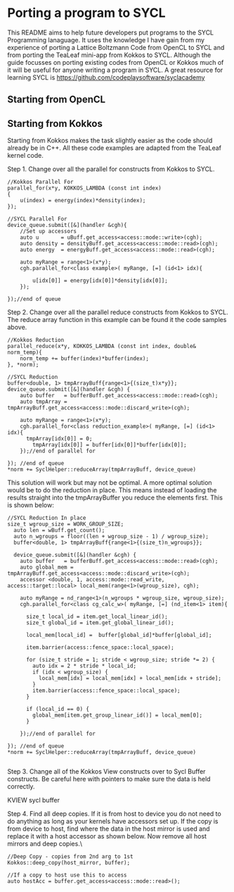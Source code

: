 # Porting a program to SYCL

This README aims to help future developers put programs to the SYCL Programming lanaguage. It uses the knowledge I have gain from my experience of porting a Lattice Boltzmann Code from OpenCL to SYCL and from porting the TeaLeaf mini-app from Kokkos to SYCL. Although the guide focusses on porting existing codes from OpenCL or Kokkos much of it will be useful for anyone writing a program in SYCL. A great resource for learning SYCL is https://github.com/codeplaysoftware/syclacademy

## Starting from OpenCL


## Starting from Kokkos
Starting from Kokkos makes the task slightly easier as the code should already be in C++. All these code examples are adapted from the TeaLeaf kernel code.

Step 1. Change over all the parallel for constructs from Kokkos to SYCL.
```
//Kokkos Parallel For
parallel_for(x*y, KOKKOS_LAMBDA (const int index)
{
    u(index) = energy(index)*density(index);
});

//SYCL Parallel For    
device_queue.submit([&](handler &cgh){
    //Set up accessors
    auto u       = uBuff.get_access<access::mode::write>(cgh);
    auto density = densityBuff.get_access<access::mode::read>(cgh);
    auto energy  = energyBuff.get_access<access::mode::read>(cgh);
    
    auto myRange = range<1>(x*y);
    cgh.parallel_for<class example>( myRange, [=] (id<1> idx){
    
        u[idx[0]] = energy[idx[0]]*density[idx[0]];
    });
    
});//end of queue
```

Step 2. Change over all the parallel reduce constructs from Kokkos to SYCL. The reduce array function in this example can be found it the code samples above. 

```
//Kokkos Reduction
parallel_reduce(x*y, KOKKOS_LAMBDA (const int index, double& norm_temp){
    norm_temp += buffer(index)*buffer(index);
}, *norm);

//SYCL Reduction
buffer<double, 1> tmpArrayBuff{range<1>{(size_t)x*y}};
device_queue.submit([&](handler &cgh) {
    auto buffer   = bufferBuff.get_access<access::mode::read>(cgh);
    auto tmpArray = tmpArrayBuff.get_access<access::mode::discard_write>(cgh);

    auto myRange = range<1>(x*y);
    cgh.parallel_for<class reduction_example>( myRange, [=] (id<1> idx){
      tmpArray[idx[0]] = 0;
        tmpArray[idx[0]] = buffer[idx[0]]*buffer[idx[0]];
    });//end of parallel for
    
}); //end of queue
*norm += SyclHelper::reduceArray(tmpArrayBuff, device_queue)

```
This solution will work but may not be optimal. A more optimal solution would be to do the reduction in place. This means instead of loading the results straight into the tmpArrayBuffer you reduce the elements first. This is shown below:

```
//SYCL Reduction In place
size_t wgroup_size = WORK_GROUP_SIZE;
  auto len = wBuff.get_count();
  auto n_wgroups = floor((len + wgroup_size - 1) / wgroup_size);
  buffer<double, 1> tmpArrayBuff{range<1>{(size_t)n_wgroups}};

  device_queue.submit([&](handler &cgh) {
    auto buffer   = bufferBuff.get_access<access::mode::read>(cgh);
    auto global_mem = tmpArrayBuff.get_access<access::mode::discard_write>(cgh);
    accessor <double, 1, access::mode::read_write, access::target::local> local_mem(range<1>(wgroup_size), cgh);

    auto myRange = nd_range<1>(n_wgroups * wgroup_size, wgroup_size);
    cgh.parallel_for<class cg_calc_w>( myRange, [=] (nd_item<1> item){

      size_t local_id = item.get_local_linear_id();
      size_t global_id = item.get_global_linear_id();
      
      local_mem[local_id] =  buffer[global_id]*buffer[global_id];

      item.barrier(access::fence_space::local_space);

      for (size_t stride = 1; stride < wgroup_size; stride *= 2) {
        auto idx = 2 * stride * local_id;
        if (idx < wgroup_size) {
          local_mem[idx] = local_mem[idx] + local_mem[idx + stride];
        }
        item.barrier(access::fence_space::local_space);
      }

      if (local_id == 0) {
        global_mem[item.get_group_linear_id()] = local_mem[0];
      }

    });//end of parallel for
      
}); //end of queue
*norm += SyclHelper::reduceArray(tmpArrayBuff, device_queue)
    
```

Step 3. Change all of the Kokkos View constructs over to Sycl Buffer constructs. Be careful here with pointers to make sure the data is held correctly.

KVIEW sycl buffer

Step 4. Find all deep copies. If it is from host to device you do not need to do anything as long as your kernels have accessors set up. If the copy is from device to host, find where the data in the host mirror is used and replace it with a host accessor as shown below. Now remove all host mirrors and deep copies.\\
```
//Deep Copy - copies from 2nd arg to 1st
Kokkos::deep_copy(host_mirror, buffer);

//If a copy to host use this to access
auto hostAcc = buffer.get_access<access::mode::read>();
```
